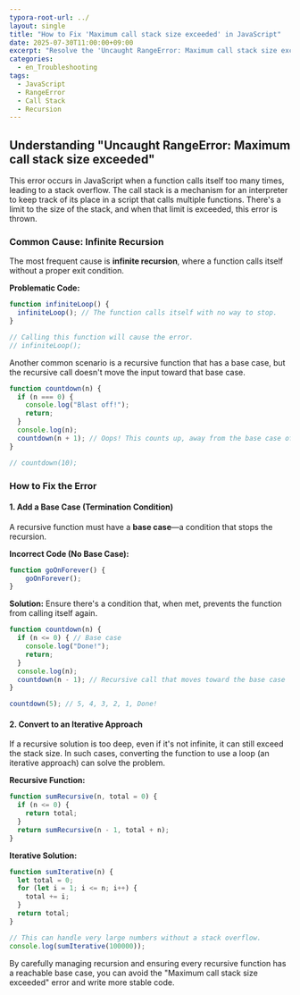 ```yaml
---
typora-root-url: ../
layout: single
title: "How to Fix 'Maximum call stack size exceeded' in JavaScript"
date: 2025-07-30T11:00:00+09:00
excerpt: "Resolve the 'Uncaught RangeError: Maximum call stack size exceeded' in JavaScript by identifying infinite recursion and implementing proper base cases in your functions."
categories:
  - en_Troubleshooting
tags:
  - JavaScript
  - RangeError
  - Call Stack
  - Recursion
---
```


## Understanding "Uncaught RangeError: Maximum call stack size exceeded"

This error occurs in JavaScript when a function calls itself too many times, leading to a stack overflow. The call stack is a mechanism for an interpreter to keep track of its place in a script that calls multiple functions. There's a limit to the size of the stack, and when that limit is exceeded, this error is thrown.

### Common Cause: Infinite Recursion

The most frequent cause is **infinite recursion**, where a function calls itself without a proper exit condition.

**Problematic Code:**
```javascript
function infiniteLoop() {
  infiniteLoop(); // The function calls itself with no way to stop.
}

// Calling this function will cause the error.
// infiniteLoop(); 
```

Another common scenario is a recursive function that has a base case, but the recursive call doesn't move the input toward that base case.

```javascript
function countdown(n) {
  if (n === 0) {
    console.log("Blast off!");
    return;
  }
  console.log(n);
  countdown(n + 1); // Oops! This counts up, away from the base case of 0.
}

// countdown(10);
```

### How to Fix the Error

#### 1. Add a Base Case (Termination Condition)

A recursive function must have a **base case**—a condition that stops the recursion.

**Incorrect Code (No Base Case):**
```javascript
function goOnForever() {
    goOnForever();
}
```

**Solution:**
Ensure there's a condition that, when met, prevents the function from calling itself again.

```javascript
function countdown(n) {
  if (n <= 0) { // Base case
    console.log("Done!");
    return;
  }
  console.log(n);
  countdown(n - 1); // Recursive call that moves toward the base case
}

countdown(5); // 5, 4, 3, 2, 1, Done!
```

#### 2. Convert to an Iterative Approach

If a recursive solution is too deep, even if it's not infinite, it can still exceed the stack size. In such cases, converting the function to use a loop (an iterative approach) can solve the problem.

**Recursive Function:**
```javascript
function sumRecursive(n, total = 0) {
  if (n <= 0) {
    return total;
  }
  return sumRecursive(n - 1, total + n);
}
```

**Iterative Solution:**
```javascript
function sumIterative(n) {
  let total = 0;
  for (let i = 1; i <= n; i++) {
    total += i;
  }
  return total;
}

// This can handle very large numbers without a stack overflow.
console.log(sumIterative(100000)); 
```

By carefully managing recursion and ensuring every recursive function has a reachable base case, you can avoid the "Maximum call stack size exceeded" error and write more stable code.
